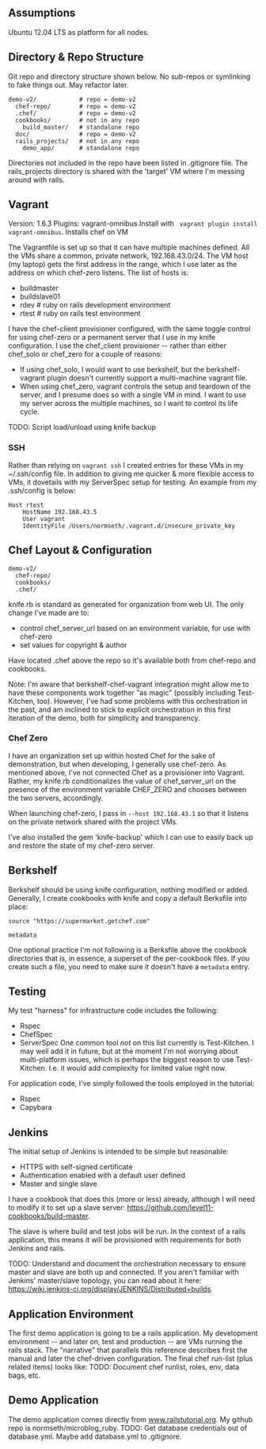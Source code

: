 ## Assumptions

Ubuntu 12.04 LTS as platform for all nodes.

## Directory & Repo Structure

Git repo and directory structure shown below.  No sub-repos or symlinking to fake things out.  May refactor later.
```
demo-v2/            # repo = demo-v2
  chef-repo/        # repo = demo-v2
  .chef/            # repo = demo-v2
  cookbooks/        # not in any repo
    build_master/   # standalone repo
  doc/              # repo = demo-v2
  rails_projects/   # not in any repo
    demo_app/       # standalone repo
```

Directories not included in the repo have been listed in .gitignore file.
The rails_projects directory is shared with the 'target' VM where I'm messing around with rails.

## Vagrant

Version: 1.6.3
Plugins: vagrant-omnibus
  Install with ``` vagrant plugin install vagrant-omnibus```.
  Installs chef on VM

The Vagrantfile is set up so that it can have multiple machines defined.  All the VMs share a common, private network, 192.168.43.0/24.  The VM host (my laptop) gets the first address in the range, which I use later as the address on which chef-zero listens.  The list of hosts is:

* buildmaster
* buildslave01
* rdev  # ruby on rails development environment
* rtest # ruby on rails test environment

I have the chef-client provisioner configured, with the same toggle control for using chef-zero or a permanent server that I use in my knife configuration.  I use the chef_client provisioner -- rather than either chef_solo or chef_zero for a couple of reasons:
* If using chef_solo, I would want to use berkshelf, but the berkshelf-vagrant plugin doesn't currently support a multi-machine vagrant file.
* When using chef_zero, vagrant controls the setup and teardown of the server, and I presume does so with a single VM in mind.  I want to use my server across the multiple machines, so I want to control its life cycle.

TODO: Script load/unload using knife backup 

### SSH

Rather than relying on ```vagrant ssh``` I created entries for these VMs in my ~/.ssh/config file.  In addition to giving me quicker & more flexible access to VMs, it dovetails with my ServerSpec setup for testing.  An example from my .ssh/config is below:
```
Host rtest
	HostName 192.168.43.5
	User vagrant
	IdentityFile /Users/normseth/.vagrant.d/insecure_private_key
````


## Chef Layout & Configuration
```
demo-v2/
  chef-repo/
  cookbooks/
  .chef/
```

knife.rb is standard as generated for organization from web UI.  The only change I've made are to:
* control chef_server_url based on an environment variable, for use with chef-zero  
* set values for copyright & author

Have located .chef above the repo so it's available both from chef-repo and cookbooks.  

Note: I'm aware that berkshelf-chef-vagrant integration might allow me to have these components work together "as magic" (possibly including Test-Kitchen, too).  However, I've had some problems with this orchestration in the past, and am inclined to stick to explicit orchestration in this first iteration of the demo, both for simplicity and transparency.

### Chef Zero
I have an organization set up within hosted Chef for the sake of demonstration, but when developing, I generally use chef-zero.  As mentioned above, I've not connected Chef as a provisioner into Vagrant.  Rather, my knife.rb conditionalizes the value of chef_server_url on the presence of the environment variable CHEF_ZERO and chooses between the two servers, accordingly.  

When launching chef-zero, I pass in ```--host 192.168.43.1``` so that it listens on the private network shared with the project VMs.

I've also installed the gem 'knife-backup' which I can use to easily back up and restore the state of my chef-zero server.

## Berkshelf

Berkshelf should be using knife configuration, nothing modified or added.
Generally, I create cookbooks with knife and copy a default Berksfile into place:

```
source "https://supermarket.getchef.com"

metadata
```

One optional practice I'm not following is a Berksfile above the cookbook directories that is, in essence, a superset of the per-cookbook files.  If you create such a file, you need to make sure it doesn't have a ```metadata``` entry.

## Testing
My test "harness" for infrastructure code includes the following:
* Rspec
* ChefSpec
* ServerSpec
One common tool _not_ on this list currently is Test-Kitchen.  I may well add it in future, but at the moment I'm not worrying about multi-platform issues, which is perhaps the biggest reason to use Test-Kitchen.  I.e. it would add complexity for limited value right now.

For application code, I've simply followed the tools employed in the tutorial:
* Rspec
* Capybara

## Jenkins

The initial setup of Jenkins is intended to be simple but reasonable:
* HTTPS with self-signed certificate
* Authentication enabled with a default user defined
* Master and single slave

I have a cookbook that does this (more or less) already, although I will need to modify it to set up a slave server: https://github.com/level11-cookbooks/build-master.

The slave is where build and test jobs will be run.  In the context of a rails application, this means it will be provisioned with requirements for both Jenkins and rails.  

TODO: Understand and document the orchestration necessary to ensure master and slave are both up and connected.
If you aren't familiar with Jenkins' master/slave topology, you can read about it here: https://wiki.jenkins-ci.org/display/JENKINS/Distributed+builds.

## Application Environment

The first demo application is going to be a rails application.
My development environment -- and later on, test and production -- are VMs running the rails stack.
The "narrative" that parallels this reference describes first the manual and later the chef-driven configuration.  The final chef run-list (plus related items) looks like:
TODO: Document chef runlist, roles, env, data bags, etc.

## Demo Application

The demo application comes directly from www.railstutorial.org.
My github repo is normseth/microblog_ruby.
TODO: Get database credentials out of database.yml.  Maybe add database.yml to .gitignore.
